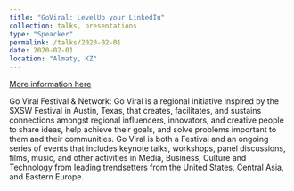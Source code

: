 ```yaml
---
title: "GoViral: LevelUp your LinkedIn"
collection: talks, presentations
type: "Speacker"
permalink: /talks/2020-02-01
date: 2020-02-01
location: "Almaty, KZ"
---
```


[More information here](https://en.goviral.kz/)

Go Viral Festival & Network: Go Viral is a regional initiative inspired by the SXSW Festival in Austin, Texas, that creates, facilitates, and sustains connections amongst regional influencers, innovators, and creative people to share ideas, help achieve their goals, and solve problems important to them and their communities. Go Viral is both a Festival and an ongoing series of events that includes keynote talks, workshops, panel discussions, films, music, and other activities in Media, Business, Culture and Technology from leading trendsetters from the United States, Central Asia, and Eastern Europe.

